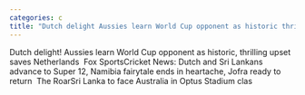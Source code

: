 ```yaml
---
categories: c
title: "Dutch delight Aussies learn World Cup opponent as historic thrilling upset saves Netherlands  Fox Sports"
---
```

Dutch delight! Aussies learn World Cup opponent as historic, thrilling upset saves Netherlands&nbsp;&nbsp;Fox SportsCricket News: Dutch and Sri Lankans advance to Super 12, Namibia fairytale ends in heartache, Jofra ready to return&nbsp;&nbsp;The RoarSri Lanka to face Australia in Optus Stadium clas